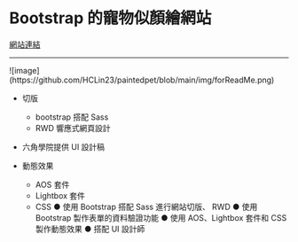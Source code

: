 # Bootstrap 的寵物似顏繪網站

[網站連結](hclin23.github.io/paintedpet/index.html)
<hr></hr>
![image](https://github.com/HCLin23/paintedpet/blob/main/img/forReadMe.png)

- 切版
  - bootstrap 搭配 Sass
  - RWD 響應式網頁設計
  
- 六角學院提供 UI 設計稿
- 動態效果
  - AOS 套件
  - Lightbox 套件
  - CSS
● 使用 Bootstrap 搭配 Sass 進行網站切版、 RWD
● 使用 Bootstrap 製作表單的資料驗證功能
● 使用 AOS、Lightbox 套件和 CSS 製作動態效果
● 搭配 UI 設計師

